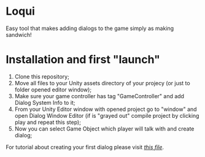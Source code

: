 # Loqui
Easy tool that makes adding dialogs to the game simply as making sandwich!


# Installation and first "launch"
1. Clone this repository;
2. Move all files to your Unity assets directory of your projecy (or just to folder opened editor window);
3. Make sure your game controller has tag "GameController" and add Dialog System Info to it;
4. From your Unity Editor window with opened project go to "window" and open Dialog Window Editor (if is "grayed out" compile project by clicking play and repeat this step);
5. Now you can select Game Object which player will talk with and create dialog;

For tutorial about creating your first dialog please visit [*this file*](docs/FIRSTAPPROACH.md).
